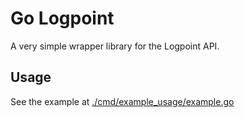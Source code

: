 # Go Logpoint

A very simple wrapper library for the Logpoint API.


## Usage
See the example at [./cmd/example_usage/example.go](./cmd/example_usage/example.go)